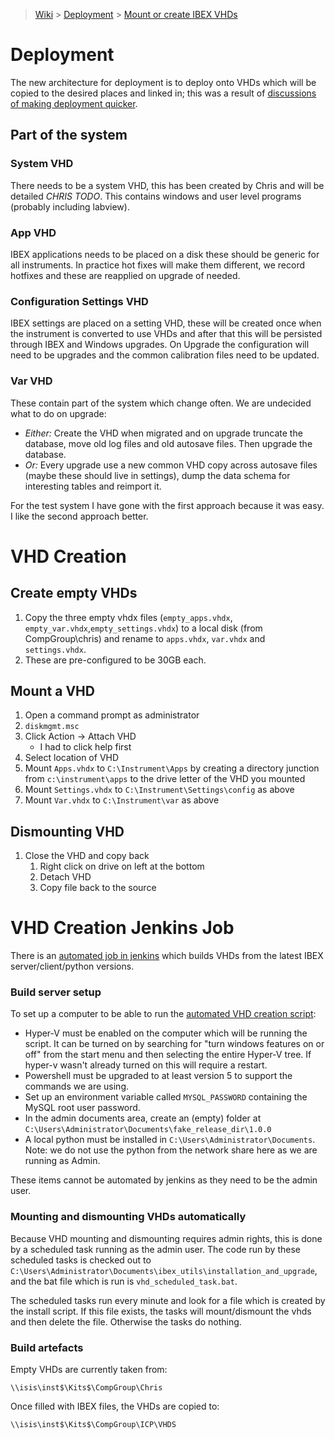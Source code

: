 > [Wiki](Home) > [Deployment](Deployment) > [Mount or create IBEX VHDs](Mount-or-create-IBEX-VHDs)

# Deployment

The new architecture for deployment is to deploy onto VHDs which will be copied to the desired places and linked in; this was a result of [discussions of making deployment quicker](Plan-how-to-deploy-automatically-on-30-instruments).

## Part of the system
### System VHD

There needs to be a system VHD, this has been created by Chris and will be detailed *CHRIS TODO*. This contains windows and user level programs (probably including labview).

### App VHD

IBEX applications needs to be placed on a disk these should be generic for all instruments. In practice hot fixes will make them different, we record hotfixes and these are reapplied on upgrade of needed. 

### Configuration Settings VHD

IBEX settings are placed on a setting VHD, these will be created once when the instrument is converted to use VHDs and after that this will be persisted through IBEX and Windows upgrades. On Upgrade the configuration will need to be upgrades and the common calibration files need to be updated.

### Var VHD

These contain part of the system which change often. We are undecided what to do on upgrade:

- *Either:* Create the VHD when migrated and on upgrade truncate the database, move old log files and old autosave files. Then upgrade the database.
- *Or:* Every upgrade use a new common VHD copy across autosave files (maybe these should live in settings), dump the data schema for interesting tables and reimport it.

For the test system I have gone with the first approach because it was easy. I like the second approach better.

# VHD Creation

## Create empty VHDs

1. Copy the three empty vhdx files (`empty_apps.vhdx`, `empty_var.vhdx`,`empty_settings.vhdx`) to a local disk (from CompGroup\chris) and rename to
`apps.vhdx`, `var.vhdx` and `settings.vhdx`.
2. These are pre-configured to be 30GB each.

## Mount a VHD

1. Open a command prompt as administrator
1. `diskmgmt.msc`
1. Click Action -> Attach VHD
    - I had to click help first
1. Select location of VHD
  1. Mount `Apps.vhdx` to `C:\Instrument\Apps` by creating a directory junction from `c:\instrument\apps` to the drive letter of the VHD you mounted
  1. Mount `Settings.vhdx` to `C:\Instrument\Settings\config` as above
  1. Mount `Var.vhdx` to `C:\Instrument\var` as above

## Dismounting VHD

1. Close the VHD and copy back
    1. Right click on drive on left at the bottom
    1. Detach VHD
    1. Copy file back to the source

# VHD Creation Jenkins Job

There is an [automated job in jenkins](http://epics-jenkins.isis.rl.ac.uk/job/Create_VHD/) which builds VHDs from the latest IBEX server/client/python versions.

### Build server setup

To set up a computer to be able to run the [automated VHD creation script](https://github.com/ISISComputingGroup/ibex_utils/tree/master/installation_and_upgrade):
- Hyper-V must be enabled on the computer which will be running the script. It can be turned on by searching for "turn windows features on or off" from the start menu and then selecting the entire Hyper-V tree. If hyper-v wasn't already turned on this will require a restart.
- Powershell must be upgraded to at least version 5 to support the commands we are using.
- Set up an environment variable called `MYSQL_PASSWORD` containing the MySQL root user password.
- In the admin documents area, create an (empty) folder at `C:\Users\Administrator\Documents\fake_release_dir\1.0.0`
- A local python must be installed in `C:\Users\Administrator\Documents`. Note: we do not use the python from the network share here as we are running as Admin.

These items cannot be automated by jenkins as they need to be the admin user.

### Mounting and dismounting VHDs automatically

Because VHD mounting and dismounting requires admin rights, this is done by a scheduled task running as the admin user. The code run by these scheduled tasks is checked out to `C:\Users\Administrator\Documents\ibex_utils\installation_and_upgrade`, and the bat file which is run is `vhd_scheduled_task.bat`.

The scheduled tasks run every minute and look for a file which is created by the install script. If this file exists, the tasks will mount/dismount the vhds and then delete the file. Otherwise the tasks do nothing.

### Build artefacts

Empty VHDs are currently taken from:
```
\\isis\inst$\Kits$\CompGroup\Chris
```

Once filled with IBEX files, the VHDs are copied to:
```
\\isis\inst$\Kits$\CompGroup\ICP\VHDS
```
